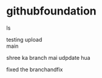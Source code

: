 # githubfoundation

ls

testing upload 
\
main


shree ka branch mai udpdate hua 

fixed the branchandfix